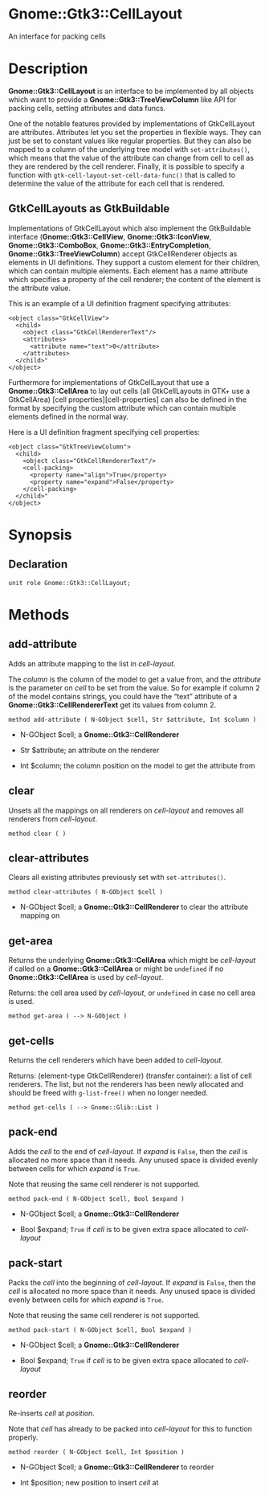 Gnome::Gtk3::CellLayout
=======================

An interface for packing cells

Description
===========

**Gnome::Gtk3::CellLayout** is an interface to be implemented by all objects which want to provide a **Gnome::Gtk3::TreeViewColumn** like API for packing cells, setting attributes and data funcs.

One of the notable features provided by implementations of GtkCellLayout are attributes. Attributes let you set the properties in flexible ways. They can just be set to constant values like regular properties. But they can also be mapped to a column of the underlying tree model with `set-attributes()`, which means that the value of the attribute can change from cell to cell as they are rendered by the cell renderer. Finally, it is possible to specify a function with `gtk-cell-layout-set-cell-data-func()` that is called to determine the value of the attribute for each cell that is rendered.

GtkCellLayouts as GtkBuildable
------------------------------

Implementations of GtkCellLayout which also implement the GtkBuildable interface (**Gnome::Gtk3::CellView**, **Gnome::Gtk3::IconView**, **Gnome::Gtk3::ComboBox**, **Gnome::Gtk3::EntryCompletion**, **Gnome::Gtk3::TreeViewColumn**) accept GtkCellRenderer objects as <child> elements in UI definitions. They support a custom <attributes> element for their children, which can contain multiple <attribute> elements. Each <attribute> element has a name attribute which specifies a property of the cell renderer; the content of the element is the attribute value.

This is an example of a UI definition fragment specifying attributes:

    <object class="GtkCellView">
      <child>
        <object class="GtkCellRendererText"/>
        <attributes>
          <attribute name="text">0</attribute>
        </attributes>
      </child>"
    </object>

Furthermore for implementations of GtkCellLayout that use a **Gnome::Gtk3::CellArea** to lay out cells (all GtkCellLayouts in GTK+ use a GtkCellArea) [cell properties][cell-properties] can also be defined in the format by specifying the custom <cell-packing> attribute which can contain multiple <property> elements defined in the normal way.

Here is a UI definition fragment specifying cell properties:

    <object class="GtkTreeViewColumn">
      <child>
        <object class="GtkCellRendererText"/>
        <cell-packing>
          <property name="align">True</property>
          <property name="expand">False</property>
        </cell-packing>
      </child>"
    </object>

Synopsis
========

Declaration
-----------

    unit role Gnome::Gtk3::CellLayout;

Methods
=======

add-attribute
-------------

Adds an attribute mapping to the list in *cell-layout*.

The *column* is the column of the model to get a value from, and the *attribute* is the parameter on *cell* to be set from the value. So for example if column 2 of the model contains strings, you could have the “text” attribute of a **Gnome::Gtk3::CellRendererText** get its values from column 2.

    method add-attribute ( N-GObject $cell, Str $attribute, Int $column )

  * N-GObject $cell; a **Gnome::Gtk3::CellRenderer**

  * Str $attribute; an attribute on the renderer

  * Int $column; the column position on the model to get the attribute from

clear
-----

Unsets all the mappings on all renderers on *cell-layout* and removes all renderers from *cell-layout*.

    method clear ( )

clear-attributes
----------------

Clears all existing attributes previously set with `set-attributes()`.

    method clear-attributes ( N-GObject $cell )

  * N-GObject $cell; a **Gnome::Gtk3::CellRenderer** to clear the attribute mapping on

get-area
--------

Returns the underlying **Gnome::Gtk3::CellArea** which might be *cell-layout* if called on a **Gnome::Gtk3::CellArea** or might be `undefined` if no **Gnome::Gtk3::CellArea** is used by *cell-layout*.

Returns: the cell area used by *cell-layout*, or `undefined` in case no cell area is used.

    method get-area ( --> N-GObject )

get-cells
---------

Returns the cell renderers which have been added to *cell-layout*.

Returns: (element-type GtkCellRenderer) (transfer container): a list of cell renderers. The list, but not the renderers has been newly allocated and should be freed with `g-list-free()` when no longer needed.

    method get-cells ( --> Gnome::Glib::List )

pack-end
--------

Adds the *cell* to the end of *cell-layout*. If *expand* is `False`, then the *cell* is allocated no more space than it needs. Any unused space is divided evenly between cells for which *expand* is `True`.

Note that reusing the same cell renderer is not supported.

    method pack-end ( N-GObject $cell, Bool $expand )

  * N-GObject $cell; a **Gnome::Gtk3::CellRenderer**

  * Bool $expand; `True` if *cell* is to be given extra space allocated to *cell-layout*

pack-start
----------

Packs the *cell* into the beginning of *cell-layout*. If *expand* is `False`, then the *cell* is allocated no more space than it needs. Any unused space is divided evenly between cells for which *expand* is `True`.

Note that reusing the same cell renderer is not supported.

    method pack-start ( N-GObject $cell, Bool $expand )

  * N-GObject $cell; a **Gnome::Gtk3::CellRenderer**

  * Bool $expand; `True` if *cell* is to be given extra space allocated to *cell-layout*

reorder
-------

Re-inserts *cell* at *position*.

Note that *cell* has already to be packed into *cell-layout* for this to function properly.

    method reorder ( N-GObject $cell, Int $position )

  * N-GObject $cell; a **Gnome::Gtk3::CellRenderer** to reorder

  * Int $position; new position to insert *cell* at

